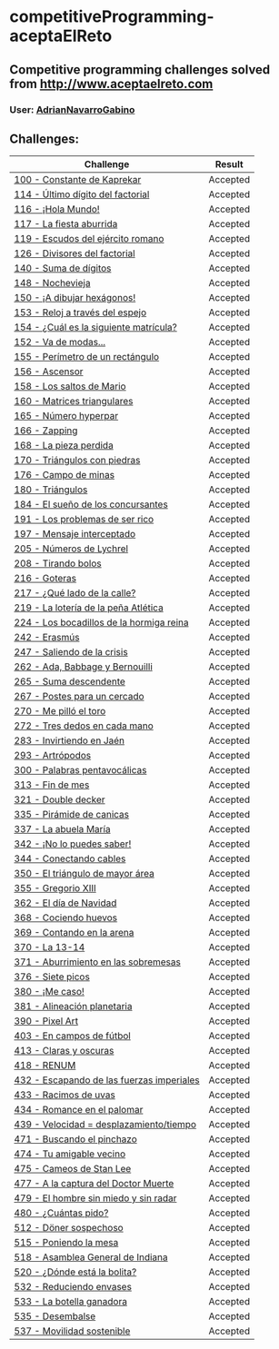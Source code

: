 # competitiveProgramming-aceptaElReto
## Competitive programming challenges solved from http://www.aceptaelreto.com
### User: [AdrianNavarroGabino](https://aceptaelreto.com/user/profile.php?id=16277)  


Challenges:
------
Challenge | Result
--- | :---:
[100 - Constante de Kaprekar](https://www.aceptaelreto.com/problem/statement.php?id=100) | Accepted 
[114 - Último dígito del factorial](https://www.aceptaelreto.com/problem/statement.php?id=114) | Accepted
[116 - ¡Hola Mundo!](https://www.aceptaelreto.com/problem/statement.php?id=116) | Accepted
[117 - La fiesta aburrida](https://www.aceptaelreto.com/problem/statement.php?id=117) | Accepted
[119 - Escudos del ejército romano](https://www.aceptaelreto.com/problem/statement.php?id=119) | Accepted
[126 - Divisores del factorial](https://www.aceptaelreto.com/problem/statement.php?id=126) | Accepted
[140 - Suma de dígitos](https://www.aceptaelreto.com/problem/statement.php?id=140) | Accepted
[148 - Nochevieja](https://www.aceptaelreto.com/problem/statement.php?id=148) | Accepted
[150 - ¡A dibujar hexágonos!](https://www.aceptaelreto.com/problem/statement.php?id=150) | Accepted
[153 - Reloj a través del espejo](https://www.aceptaelreto.com/problem/statement.php?id=153) | Accepted
[154 - ¿Cuál es la siguiente matrícula?](https://www.aceptaelreto.com/problem/statement.php?id=154) | Accepted
[152 - Va de modas...](https://www.aceptaelreto.com/problem/statement.php?id=152) | Accepted
[155 - Perímetro de un rectángulo](https://www.aceptaelreto.com/problem/statement.php?id=155) | Accepted
[156 - Ascensor](https://www.aceptaelreto.com/problem/statement.php?id=156) | Accepted
[158 - Los saltos de Mario](https://www.aceptaelreto.com/problem/statement.php?id=158) | Accepted
[160 - Matrices triangulares](https://www.aceptaelreto.com/problem/statement.php?id=160) | Accepted
[165 - Número hyperpar](https://www.aceptaelreto.com/problem/statement.php?id=165) | Accepted
[166 - Zapping](https://www.aceptaelreto.com/problem/statement.php?id=166) | Accepted
[168 - La pieza perdida](https://www.aceptaelreto.com/problem/statement.php?id=168) | Accepted
[170 - Triángulos con piedras](https://www.aceptaelreto.com/problem/statement.php?id=170) | Accepted
[176 - Campo de minas](https://www.aceptaelreto.com/problem/statement.php?id=176) | Accepted
[180 - Triángulos](https://www.aceptaelreto.com/problem/statement.php?id=180) | Accepted
[184 - El sueño de los concursantes](https://www.aceptaelreto.com/problem/statement.php?id=184) | Accepted
[191 - Los problemas de ser rico](https://www.aceptaelreto.com/problem/statement.php?id=191) | Accepted
[197 - Mensaje interceptado](https://www.aceptaelreto.com/problem/statement.php?id=197) | Accepted
[205 - Números de Lychrel](https://www.aceptaelreto.com/problem/statement.php?id=205) | Accepted
[208 - Tirando bolos](https://www.aceptaelreto.com/problem/statement.php?id=208) | Accepted
[216 - Goteras](https://www.aceptaelreto.com/problem/statement.php?id=216) | Accepted
[217 - ¿Qué lado de la calle?](https://www.aceptaelreto.com/problem/statement.php?id=217) | Accepted
[219 - La lotería de la peña Atlética](https://www.aceptaelreto.com/problem/statement.php?id=219) | Accepted
[224 - Los bocadillos de la hormiga reina](https://www.aceptaelreto.com/problem/statement.php?id=224) | Accepted
[242 - Erasmús](https://www.aceptaelreto.com/problem/statement.php?id=242) | Accepted
[247 - Saliendo de la crisis](https://www.aceptaelreto.com/problem/statement.php?id=247) | Accepted
[262 - Ada, Babbage y Bernouilli](https://www.aceptaelreto.com/problem/statement.php?id=262) | Accepted
[265 - Suma descendente](https://www.aceptaelreto.com/problem/statement.php?id=265) | Accepted
[267 - Postes para un cercado](https://www.aceptaelreto.com/problem/statement.php?id=267) | Accepted
[270 - Me pilló el toro](https://www.aceptaelreto.com/problem/statement.php?id=270) | Accepted
[272 - Tres dedos en cada mano](https://www.aceptaelreto.com/problem/statement.php?id=272) | Accepted
[283 - Invirtiendo en Jaén](https://www.aceptaelreto.com/problem/statement.php?id=283) | Accepted
[293 - Artrópodos](https://www.aceptaelreto.com/problem/statement.php?id=293) | Accepted
[300 - Palabras pentavocálicas](https://www.aceptaelreto.com/problem/statement.php?id=300) | Accepted
[313 - Fin de mes](https://www.aceptaelreto.com/problem/statement.php?id=313) | Accepted
[321 - Double decker](https://www.aceptaelreto.com/problem/statement.php?id=321) | Accepted
[335 - Pirámide de canicas](https://www.aceptaelreto.com/problem/statement.php?id=335) | Accepted
[337 - La abuela María](https://www.aceptaelreto.com/problem/statement.php?id=337) | Accepted
[342 - ¡No lo puedes saber!](https://www.aceptaelreto.com/problem/statement.php?id=342) | Accepted
[344 - Conectando cables](https://www.aceptaelreto.com/problem/statement.php?id=344) | Accepted
[350 - El triángulo de mayor área](https://www.aceptaelreto.com/problem/statement.php?id=350) | Accepted
[355 - Gregorio XIII](https://www.aceptaelreto.com/problem/statement.php?id=355) | Accepted
[362 - El día de Navidad](https://www.aceptaelreto.com/problem/statement.php?id=362) | Accepted
[368 - Cociendo huevos](https://www.aceptaelreto.com/problem/statement.php?id=368) | Accepted
[369 - Contando en la arena](https://www.aceptaelreto.com/problem/statement.php?id=369) | Accepted
[370 - La 13-14](https://www.aceptaelreto.com/problem/statement.php?id=370) | Accepted
[371 - Aburrimiento en las sobremesas](https://www.aceptaelreto.com/problem/statement.php?id=371) | Accepted
[376 - Siete picos](https://www.aceptaelreto.com/problem/statement.php?id=376) | Accepted
[380 - ¡Me caso!](https://www.aceptaelreto.com/problem/statement.php?id=380) | Accepted
[381 - Alineación planetaria](https://www.aceptaelreto.com/problem/statement.php?id=381) | Accepted
[390 - Pixel Art](https://www.aceptaelreto.com/problem/statement.php?id=390) | Accepted
[403 - En campos de fútbol](https://www.aceptaelreto.com/problem/statement.php?id=403) | Accepted
[413 - Claras y oscuras](https://www.aceptaelreto.com/problem/statement.php?id=413) | Accepted
[418 - RENUM](https://www.aceptaelreto.com/problem/statement.php?id=418) | Accepted
[432 - Escapando de las fuerzas imperiales](https://www.aceptaelreto.com/problem/statement.php?id=432) | Accepted
[433 - Racimos de uvas](https://www.aceptaelreto.com/problem/statement.php?id=433) | Accepted
[434 - Romance en el palomar](https://www.aceptaelreto.com/problem/statement.php?id=434) | Accepted
[439 - Velocidad = desplazamiento/tiempo](https://www.aceptaelreto.com/problem/statement.php?id=439) | Accepted
[471 - Buscando el pinchazo](https://www.aceptaelreto.com/problem/statement.php?id=471) | Accepted
[474 - Tu amigable vecino](https://www.aceptaelreto.com/problem/statement.php?id=474) | Accepted
[475 - Cameos de Stan Lee](https://www.aceptaelreto.com/problem/statement.php?id=475) | Accepted
[477 - A la captura del Doctor Muerte](https://www.aceptaelreto.com/problem/statement.php?id=477) | Accepted
[479 - El hombre sin miedo y sin radar](https://www.aceptaelreto.com/problem/statement.php?id=479) | Accepted
[480 - ¿Cuántas pido?](https://www.aceptaelreto.com/problem/statement.php?id=480) | Accepted
[512 - Döner sospechoso](https://www.aceptaelreto.com/problem/statement.php?id=512) | Accepted
[515 - Poniendo la mesa](https://www.aceptaelreto.com/problem/statement.php?id=515) | Accepted
[518 - Asamblea General de Indiana](https://www.aceptaelreto.com/problem/statement.php?id=518) | Accepted
[520 - ¿Dónde está la bolita?](https://www.aceptaelreto.com/problem/statement.php?id=520) | Accepted
[532 - Reduciendo envases](https://www.aceptaelreto.com/problem/statement.php?id=532) | Accepted
[533 - La botella ganadora](https://www.aceptaelreto.com/problem/statement.php?id=533) | Accepted
[535 - Desembalse](https://www.aceptaelreto.com/problem/statement.php?id=535) | Accepted
[537 - Movilidad sostenible](https://www.aceptaelreto.com/problem/statement.php?id=537) | Accepted